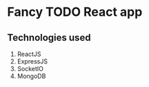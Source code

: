 Fancy TODO React app
=====================

## Technologies used

1. ReactJS
2. ExpressJS
3. SocketIO
4. MongoDB